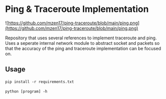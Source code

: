 # Ping & Traceroute Implementation
![https://github.com/mzen17/ping-traceroute/blob/main/ping.png](https://github.com/mzen17/ping-traceroute/blob/main/ping.png)

Repository that uses several references to implement traceroute and ping. Uses a seperate internal network module to abstract socket and packets so that the accuracy of the ping and traceroute implementation can be focused on.

## Usage
`pip install -r requirements.txt`

`python [program] -h`
